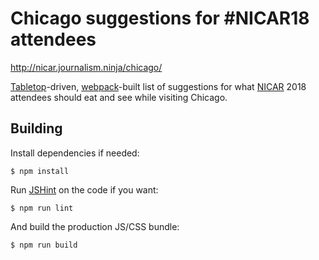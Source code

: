 # Chicago suggestions for #NICAR18 attendees #

<http://nicar.journalism.ninja/chicago/>

[Tabletop][]-driven, [webpack][]-built list of suggestions for what [NICAR][]
2018 attendees should eat and see while visiting Chicago.

## Building ##

Install dependencies if needed:

```
$ npm install
```

Run [JSHint][] on the code if you want:

```
$ npm run lint
```

And build the production JS/CSS bundle:

```
$ npm run build
```

[JSHint]: http://jshint.com/
[NICAR]: https://ire.org/conferences/nicar18/
[Tabletop]: https://github.com/jsoma/tabletop
[webpack]: https://webpack.js.org/

